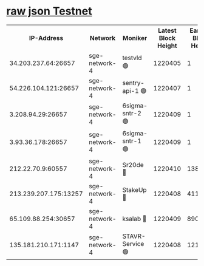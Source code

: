 
[raw json Testnet](https://rpc-check.sget.stavr.tech/sget/rpc-sget-result.json)
=


<table><tr><th>IP-Address</th><th>Network</th><th>Moniker</th><th>Latest Block Height</th><th>Earliest Block Height</th><th>Catching Up</th><th>Tx Index</th><th>Voting Power</th><th>Scan Time</th></tr><tr><td>34.203.237.64:26657</td><td>sge-network-4</td><td>testvld 🟢</td><td>1220405</td><td>1</td><td>False</td><td>on</td><td>0</td><td>2024-01-22T14:59:31.997592076UTC</td></tr><tr><td>54.226.104.121:26657</td><td>sge-network-4</td><td>sentry-api-1 🟢</td><td>1220407</td><td>1</td><td>False</td><td>on</td><td>0</td><td>2024-01-22T14:59:44.954668955UTC</td></tr><tr><td>3.208.94.29:26657</td><td>sge-network-4</td><td>6sigma-sntr-2 🟢</td><td>1220409</td><td>1</td><td>False</td><td>on</td><td>0</td><td>2024-01-22T14:59:55.071579823UTC</td></tr><tr><td>3.93.36.178:26657</td><td>sge-network-4</td><td>6sigma-sntr-1 🟢</td><td>1220409</td><td>1</td><td>False</td><td>on</td><td>0</td><td>2024-01-22T14:59:57.802348660UTC</td></tr><tr><td>212.22.70.9:60557</td><td>sge-network-4</td><td>Sr20de 🔴</td><td>1220410</td><td>138001</td><td>False</td><td>on</td><td>104</td><td>2024-01-22T15:00:00.644113458UTC</td></tr><tr><td>213.239.207.175:13257</td><td>sge-network-4</td><td>StakeUp 🔴</td><td>1220408</td><td>411001</td><td>False</td><td>off</td><td>100</td><td>2024-01-22T14:59:54.033092794UTC</td></tr><tr><td>65.109.88.254:30657</td><td>sge-network-4</td><td>ksalab 🔴</td><td>1220409</td><td>890001</td><td>False</td><td>off</td><td>1148</td><td>2024-01-22T14:59:58.120658131UTC</td></tr><tr><td>135.181.210.171:1147</td><td>sge-network-4</td><td>STAVR-Service 🟢</td><td>1220408</td><td>1216001</td><td>False</td><td>on</td><td>0</td><td>2024-01-22T14:59:54.461388230UTC</td></tr></table>
